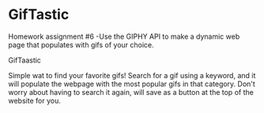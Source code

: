 # GifTastic
Homework assignment #6  -Use the GIPHY API to make a dynamic web page that populates with gifs of your choice.

GifTaastic

Simple wat to find your favorite gifs! Search for a gif using a keyword, and it will populate the webpage with the most popular gifs in that category. Don't worry about having to search it again, will save as a button at the top of the website for you. 
